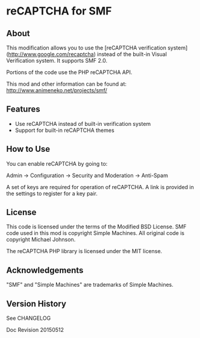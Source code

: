 reCAPTCHA for SMF
=================

About
-----
This modification allows you to use the [reCAPTCHA verification system]
(http://www.google.com/recaptcha) instead of the built-in Visual Verification
system. It supports SMF 2.0.

Portions of the code use the PHP reCAPTCHA API.

This mod and other information can be found at:
http://www.animeneko.net/projects/smf/


Features
--------
 - Use reCAPTCHA instead of built-in verification system
 - Support for built-in reCAPTCHA themes


How to Use
----------
You can enable reCAPTCHA by going to:

Admin -> Configuration -> Security and Moderation -> Anti-Spam

A set of keys are required for operation of reCAPTCHA. A link is provided in
the settings to register for a key pair.


License
-------
This code is licensed under the terms of the Modified BSD License. SMF code
used in this mod is copyright Simple Machines. All original code is copyright
Michael Johnson.

The reCAPTCHA PHP library is licensed under the MIT license.


Acknowledgements
----------------
"SMF" and "Simple Machines" are trademarks of Simple Machines.


Version History
---------------
See CHANGELOG


Doc Revision 20150512
